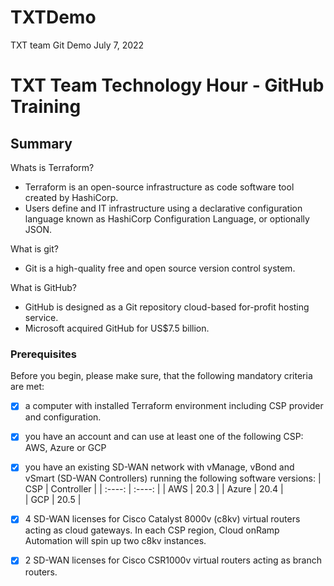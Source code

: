 # TXTDemo
TXT team Git Demo July 7, 2022
# TXT Team Technology Hour - GitHub Training
 
## Summary
Whats is Terraform?
- Terraform is an open-source infrastructure as code software tool created by HashiCorp. 
- Users define and IT infrastructure using a declarative configuration language known as HashiCorp Configuration Language, or optionally JSON.
 
What is git?
- Git is a high-quality free and open source version control system.
 
What is GitHub?
- GitHub is designed as a Git repository cloud-based for-profit hosting service. 
- Microsoft acquired GitHub for US$7.5 billion.
 
### Prerequisites
 
Before you begin, please make sure, that the following mandatory criteria are met:
- [x] a computer with installed Terraform environment including CSP provider and configuration.
- [x] you have an account and can use at least one of the following CSP: AWS, Azure or GCP
- [x] you have an existing SD-WAN network with vManage, vBond and vSmart (SD-WAN Controllers) running the following software versions:
  | CSP   | Controller |
  | :----: | :----:     |
  | AWS   |  20.3      |
  | Azure |  20.4      |  
  | GCP   |  20.5      |  
- [x] 4 SD-WAN licenses for Cisco Catalyst 8000v (c8kv) virtual routers acting as cloud gateways. In each CSP region, Cloud onRamp Automation will spin up two c8kv instances.
- [x] 2 SD-WAN licenses for Cisco CSR1000v virtual routers acting as branch routers.


